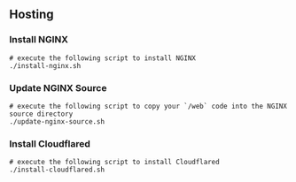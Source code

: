 
## Hosting

### Install NGINX

```
# execute the following script to install NGINX
./install-nginx.sh
```

### Update NGINX Source

```
# execute the following script to copy your `/web` code into the NGINX source directory
./update-nginx-source.sh
```

### Install Cloudflared

```
# execute the following script to install Cloudflared
./install-cloudflared.sh
```